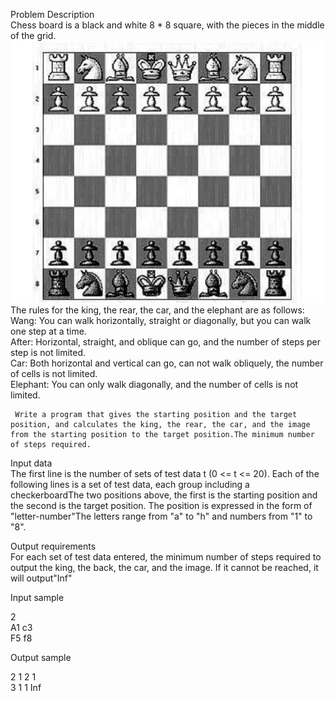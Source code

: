 Problem Description  
    Chess board is a black and white 8 * 8 square, with the pieces in the middle of the grid.    
    ![image](https://github.com/reignsocket/Distance-on-the-board/blob/master/picture.png)  
    The rules for the king, the rear, the car, and the elephant are as follows:  
         Wang: You can walk horizontally, straight or diagonally, but you can walk one step at a time.  
         After: Horizontal, straight, and oblique can go, and the number of steps per step is not limited.  
         Car: Both horizontal and vertical can go, can not walk obliquely, the number of cells is not limited.  
         Elephant: You can only walk diagonally, and the number of cells is not limited.  
           
     Write a program that gives the starting position and the target position, and calculates the king, the rear, the car, and the image    from the starting position to the target position.The minimum number of steps required.
       
Input data  
        The first line is the number of sets of test data t (0 <= t <= 20). Each of the following lines is a set of test data, each group including a checkerboardThe two positions above, the first is the starting position and the second is the target position. The position is expressed in the form of "letter-number"The letters range from "a" to "h" and numbers from "1" to "8". 
          
Output requirements  
        For each set of test data entered, the minimum number of steps required to output the king, the back, the car, and the image. If it cannot be reached, it will output"Inf"
          
Input sample  
  
2  
A1 c3  
F5 f8  
  
Output sample   
  
2 1 2 1  
3 1 1 Inf   

